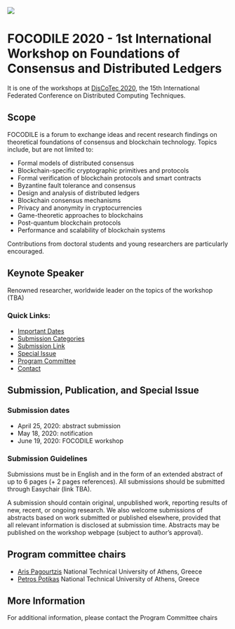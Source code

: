 [![](https://www.discotec.org/2020/discotec2020-banner.jpeg)](https://www.discotec.org/2020/)

# FOCODILE 2020 - 1st International Workshop on Foundations of Consensus and Distributed Ledgers


It is one of the workshops at [DisCoTec 2020](https://www.discotec.org/2020/), the 15th International Federated Conference on Distributed Computing Techniques.

## Scope
FOCODILE is a forum to exchange ideas and recent research findings on theoretical foundations of consensus and blockchain technology. Topics include, but are not limited to:

* Formal models of distributed consensus
* Blockchain-specific cryptographic primitives and protocols
* Formal verification of blockchain protocols and smart contracts
* Byzantine fault tolerance and consensus
* Design and analysis of distributed ledgers
* Blockchain consensus mechanisms 
* Privacy and anonymity in cryptocurrencies
* Game-theoretic approaches to blockchains
* Post-quantum blockchain protocols 
* Performance and scalability of blockchain systems


Contributions from doctoral students and young researchers are particularly encouraged.

## Keynote Speaker
Renowned researcher, worldwide leader on the topics of the workshop (TBA)



### Quick Links:
* [Important Dates](https://www.discotec.org/2020/#important-dates)
* [Submission Categories](#submission-categories)
* [Submission Link](#submission-link)
* [Special Issue](#special-issue)
* [Program Committee](#program-committee-chairs)
* [Contact](#more-information)



## Submission, Publication, and Special Issue

### Submission dates
* April 25, 2020: abstract submission
* May 18, 2020: notification
* June 19, 2020: FOCODILE workshop


### Submission Guidelines
Submissions must be in English and in the form of an extended abstract of up to 6 pages (+ 2 pages references). All submissions should be submitted through Easychair (link TBA).

A submission should contain original, unpublished work, reporting results of new, recent, or ongoing research. We also welcome submissions of abstracts based on work submitted or published elsewhere, provided that all relevant information is disclosed at submission time. Abstracts may be published on the workshop webpage (subject to author’s approval). 


## Program committee chairs
* [Aris Pagourtzis](www.softlab.ntua.gr/~pagour/) National Technical University of Athens, Greece
* [Petros Potikas](www.softlab.ntua.gr/~ppotik/) National Technical University of Athens, Greece



## More Information
For additional information, please contact the Program Committee chairs